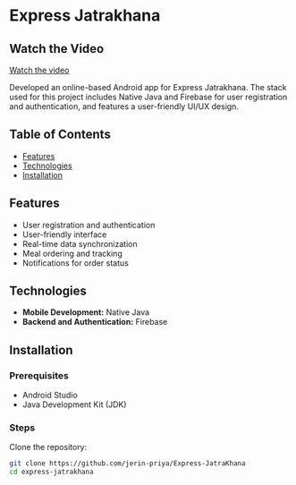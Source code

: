 # Express Jatrakhana

## Watch the Video
[Watch the video](https://github.com/jerin-priya/Express-JatraKhana/blob/main/Recorded_Video.mp4)

Developed an online-based Android app for Express Jatrakhana. The stack used for this project includes Native Java and Firebase for user registration and authentication, and features a user-friendly UI/UX design.

## Table of Contents
- [Features](#features)
- [Technologies](#technologies)
- [Installation](#installation)

## Features
- User registration and authentication
- User-friendly interface
- Real-time data synchronization
- Meal ordering and tracking
- Notifications for order status

## Technologies
- **Mobile Development:** Native Java
- **Backend and Authentication:** Firebase

## Installation
### Prerequisites
- Android Studio
- Java Development Kit (JDK)

### Steps
 Clone the repository:
   ```sh
   git clone https://github.com/jerin-priya/Express-JatraKhana
   cd express-jatrakhana
